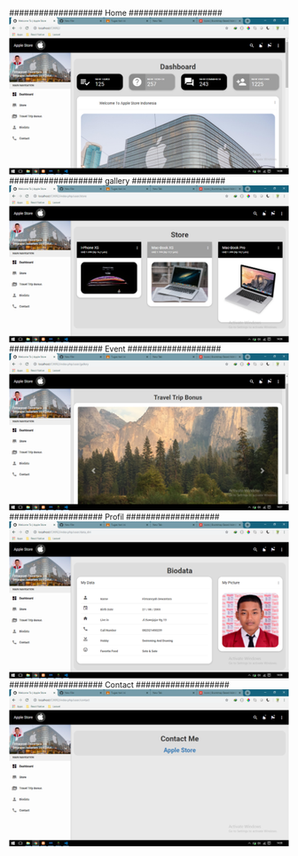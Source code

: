 ###################
Home
###################
![alt-text](https://github.com/FirmansyahD/CIXIR2-2/blob/master/dashboard.PNG)
###################
gallery
###################
![alt-text](https://github.com/FirmansyahD/CIXIR2-2/blob/master/gallery.PNG)
###################
Event
###################
![alt-text](https://github.com/FirmansyahD/CIXIR2-2/blob/master/event.PNG)
###################
Profil
###################
![alt-text](https://github.com/FirmansyahD/CIXIR2-2/blob/master/Profil.PNG)
###################
Contact
###################
![alt-text](https://github.com/FirmansyahD/CIXIR2-2/blob/master/contact.PNG)
